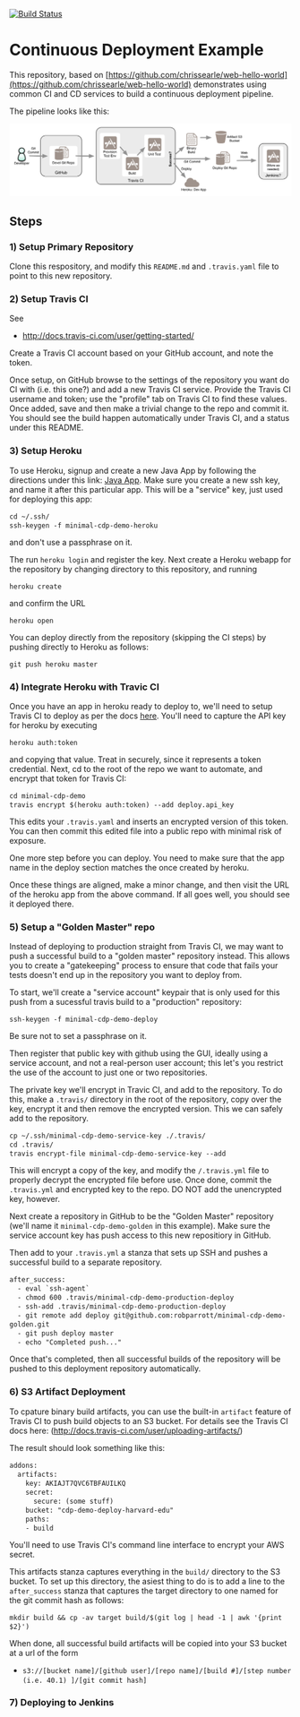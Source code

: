 [![Build Status](https://travis-ci.org/robparrott/minimal-cdp-demo.png?branch=master)](https://travis-ci.org/robparrott/minimal-cdp-demo)


# Continuous Deployment Example 

This repository, based on [https://github.com/chrissearle/web-hello-world](https://github.com/chrissearle/web-hello-world) demonstrates using common CI and CD services to build a continuous deployment pipeline.

The pipeline looks like this:

![](https://raw.githubusercontent.com/robparrott/minimal-cdp-demo/master/docs/pipeline.png)


## Steps

### 1) Setup Primary Repository

Clone this respository, and modify this `README.md` and `.travis.yaml` file to point to this new repository.


### 2) Setup Travis CI

See

- http://docs.travis-ci.com/user/getting-started/

Create a Travis CI account based on your GitHub account, and note the token.

Once setup, on GitHub browse to the settings of the repository you want do CI with (i.e. this one?) and add a new Travis CI service. Provide the Travis CI username and token; use the "profile" tab on Travis CI to find these values. Once added, save and then make a trivial change to the repo and commit it. You should see the build happen automatically under Travis CI, and a status under this README.


### 3) Setup Heroku

To use Heroku, signup and create a new Java App by following the directions under this link: [Java App](https://devcenter.heroku.com/articles/getting-started-with-java).  Make sure you create a new ssh key, and name it after this particular app. This will be a "service" key, just used for deploying this app:

```
cd ~/.ssh/
ssh-keygen -f minimal-cdp-demo-heroku
```

and don't use a passphrase on it.

The run `heroku login` and register the key.  Next create a Heroku webapp for the repository by changing directory to this repository, and running

```
heroku create
```
and confirm the URL
```
heroku open
```

You can deploy directly from the repository (skipping the CI steps) by pushing directly to Heroku as follows:

```
git push heroku master
```

### 4) Integrate Heroku with Travic CI

Once you have an app in heroku ready to deploy to, we'll need to setup Travis CI to deploy as per the docs [here](http://docs.travis-ci.com/user/deployment/heroku/). You'll need to capture the API key for heroku by executing

```
heroku auth:token
```

and copying that value. Treat in securely, since it represents a token credential. Next, cd to the root of the repo we want to automate, and encrypt that token for Travis CI:

```
cd minimal-cdp-demo
travis encrypt $(heroku auth:token) --add deploy.api_key   
```

This edits your `.travis.yaml` and inserts an encrypted version of this token. You can then commit this edited file into a public repo with minimal risk of exposure.

One more step before you can deploy. You need to make sure that the app name in the deploy section matches the once created by heroku.

Once these things are aligned, make a minor change, and then visit the URL of the heroku app from the above command. If all goes well, you should see it deployed there.


### 5) Setup a "Golden Master" repo

Instead of deploying to production straight from Travis CI, we may want to push a successful build to a "golden master" repository instead. This allows you to create a "gatekeeping" process to ensure that code that fails your tests doesn't end up in the repository you want to deploy from.

To start, we'll create a "service account" keypair that is only used for this push from a sucessful travis build to a "production" repository:

```
ssh-keygen -f minimal-cdp-demo-deploy
```

Be sure not to set a passphrase on it.

Then register that public key with github using the GUI, ideally using a service account, and not a real-person user account; this let's you restrict the use of the account to just one or two repositories. 

The private key we'll encrypt in Travic CI, and add to the repository. To do this, make a `.travis/` directory in the root of the repository, copy over the key, encrypt it and then remove the encrypted version. This we can safely add to the repository.

```
cp ~/.ssh/minimal-cdp-demo-service-key ./.travis/
cd .travis/
travis encrypt-file minimal-cdp-demo-service-key --add
```

This will encrypt a copy of the key, and modify the `/.travis.yml` file to properly decrypt the encrypted file before use.  Once done, commit the `.travis.yml`  and encrypted key to the repo. DO NOT add the unencrypted key, however.

Next create a repository in GitHub to be the "Golden Master" repository (we'll name it `minimal-cdp-demo-golden` in this example). Make sure the service account key has push access to this new repositiory in GitHub.

Then add to your `.travis.yml` a stanza that sets up SSH and pushes a successful build to a separate repository.

```
after_success:
  - eval `ssh-agent` 
  - chmod 600 .travis/minimal-cdp-demo-production-deploy 
  - ssh-add .travis/minimal-cdp-demo-production-deploy
  - git remote add deploy git@github.com:robparrott/minimal-cdp-demo-golden.git
  - git push deploy master
  - echo "Completed push..."
```

Once that's completed, then all successful builds of the repository will be pushed to this deployment repository automatically.

### 6) S3 Artifact Deployment

To cpature binary build artifacts, you can use the built-in `artifact` feature of Travis CI to push build objects to an S3 bucket. For details see the Travis CI docs here: (http://docs.travis-ci.com/user/uploading-artifacts/)

The result should look something like this:

```
addons:
  artifacts:
    key: AKIAJT7QVC6TBFAUILKQ
    secret: 
      secure: (some stuff)
    bucket: "cdp-demo-deploy-harvard-edu"
    paths:
    - build
```

You'll need to use Travis CI's command line interface to encrypt your AWS secret.

This artifacts stanza captures everything in the `build/` directory to the S3 bucket. To set up this directory, the asiest thing to do is to add a line to the `after_success` stanza that captures the target directory to one named for the git commit hash as follows:

```
mkdir build && cp -av target build/$(git log | head -1 | awk '{print $2}')
```

When done, all successful build artifacts will be copied into your S3 bucket at a url of the form

* `s3://[bucket name]/[github user]/[repo name]/[build #]/[step number (i.e. 40.1) ]/[git commit hash]`

### 7) Deploying to Jenkins
